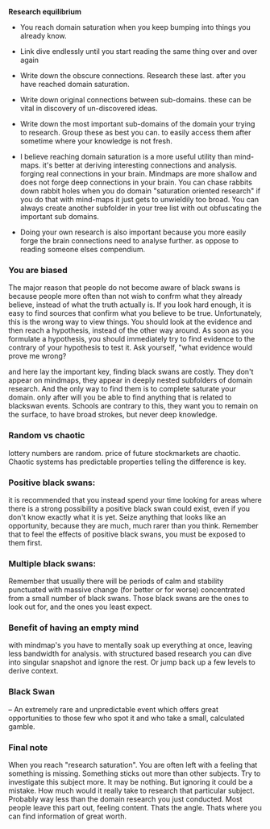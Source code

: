 **Research equilibrium**

- You reach domain saturation when you keep bumping into things you already know.

- Link dive endlessly until you start reading the same thing over and over again

- Write down the obscure connections. Research these last. after you have reached domain saturation.

- Write down original connections between sub-domains. these can be vital in discovery of un-discovered ideas.

- Write down the most important sub-domains of the domain your trying to research. Group these as best you can. to easily access them after sometime where your knowledge is not fresh.

- I believe reaching domain saturation is a more useful utility than mind-maps. it's better at deriving interesting connections and analysis. forging real connections in your brain. Mindmaps are more shallow and does not forge deep connections in your brain. You can chase rabbits down rabbit holes when you do domain "saturation oriented research" if you do that with mind-maps it just gets to unwieldily too broad. You can always create another subfolder in your tree list with out obfuscating the important sub domains.

- Doing your own research is also important because you more easily forge the brain connections need to analyse  further. as oppose to reading someone elses compendium.

### You are biased
The major reason that people do not become aware of black swans is because people more often than not wish to confrm what they already believe, instead of what the truth actually is. If you look hard enough, it is easy to find sources that confirm what you believe to be true.
Unfortunately, this is the wrong way to view things. You should look at the evidence and then reach a hypothesis, instead of the other way around. As soon as you formulate a hypothesis, you should immediately try to find evidence to the contrary of your hypothesis to test it. Ask yourself, "what evidence would prove me wrong?

and here lay the important key, finding black swans are costly. They don't appear on mindmaps, they appear in deeply nested subfolders of domain research. And the only way to find them is to complete saturate your domain. only after will you be able to find anything that is related to blackswan events. Schools are contrary to this, they want you to remain on the surface, to have broad strokes, but never deep knowledge.

### Random vs chaotic
lottery numbers are random. price of future stockmarkets are chaotic. Chaotic systems has predictable properties telling the difference is key.

### Positive black swans:
it is recommended that you instead spend your time looking for areas where there is a strong possibility a positive black swan could exist, even if you don't know exactly what it is yet. Seize anything that looks like an opportunity, because they are much, much rarer than you think. Remember that to feel the effects of positive black swans, you must be exposed to them first.

### Multiple black swans:
Remember that usually there will be periods of calm and stability punctuated with massive change (for better or for worse) concentrated from a small number of black swans. Those black swans are the ones to look out for, and the ones you least expect.

### Benefit of having an empty mind
with mindmap's you have to mentally soak up everything at once, leaving less bandwidth for analysis. with structured based research you can dive into singular snapshot and ignore the rest. Or jump back up a few levels to derive context.

### Black Swan
 – An extremely rare and unpredictable event which offers great opportunities to those few who spot it and who take a small, calculated gamble.

### Final note
When you reach "research saturation". You are often left with a feeling that something is missing. Something sticks out more than other subjects. Try to investigate this subject more. It may be nothing. But ignoring it could be a mistake. How much would it really take to research that particular subject. Probably way less than the domain research you just conducted. Most people leave this part out, feeling content. Thats the angle. Thats where you can find information of great worth.
